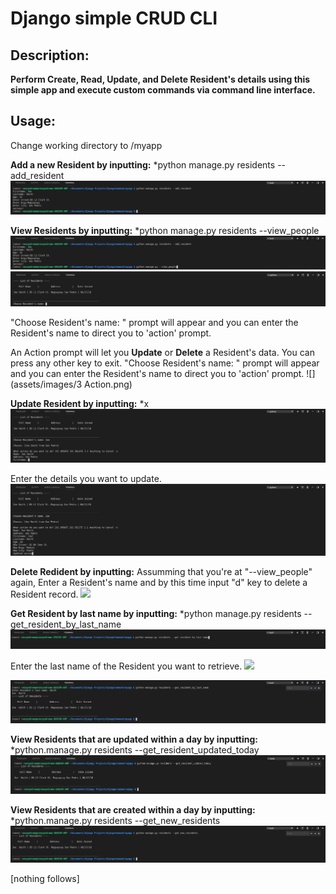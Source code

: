 # Django simple CRUD CLI

## Description:
**Perform Create, Read, Update, and Delete Resident's details using this simple app and execute custom commands via command line interface.**

## Usage:

Change working directory to /myapp


**Add a new Resident by inputting:** *python manage.py residents --add_resident
![](assets/images/1.0%20--add_resident.png)


**View Residents by inputting:** *python manage.py residents --view_people
![](assets/images//2.%20--view_people.png)
![](assets/images/3.%20--view_people.png)

"Choose Resident's name: " prompt will appear and you can enter the Resident's name to direct you to 'action' prompt.


An Action prompt will let you **Update** or **Delete** a Resident's data. You can press any other key to exit.
"Choose Resident's name: " prompt will appear and you can enter the Resident's name to direct you to 'action' prompt.
![](assets/images/3 Action.png)

**Update Resident by inputting:** *x
![](assets/images/4.0%20Action.png)

Enter the details you want to update.
![](assets/images/4.3%20Updating.png)

**Delete Redident by inputting:** Assumming that you're at  "--view_people" again, Enter a Resident's name and by this time input "d" key to delete a Resident record.
![](assets/images/6.1%20Deleting%20success.png)

**Get Resident by last name by inputting:** *python manage.py residents --get_resident_by_last_name
![](assets/images/8.0%20get_resident_by%20last_name.png)

Enter the last name of the Resident you want to retrieve.
![](assets/images/8.1%20get_sresitdentbylastname)

![](assets/images/8.2%20Smith_last_name.png)

**View Residents that are updated within a day by inputting:** *python.manage.py residents --get_resident_updated_today
![](assets/images/9.%20Updated_today.png)

**View Residents that are created within a day by inputting:** *python.manage.py residents --get_new_residents
![](assets/images/10.Get_new_residents.png)


[nothing follows]
